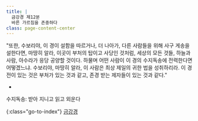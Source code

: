 ```yaml
---
title: |
  금강경 제12분
  바른 가르침을 존중하다
class: page-content-center
---
```


"또한, 수보리야,
이 경이 설함을 따르거나,
더 나아가, 다른 사람들을 위해 사구 게송을 설한다면,
마땅히 알라, 이곳이 부처의 탑이고 사당인 것처럼,
세상의 모든 것들, 하늘과 사람, 아수라가 응당 공양할 것이다.
하물며 어떤 사람이 이 경의 수지독송에 전력한다면 어떻겠느냐.
수보리야, 마땅히 알라, 이 사람은 최상 제일의 귀한 법을 성취하리라.
이 경전이 있는 것은 부처가 있는 것과 같고,
존경 받는 제자들이 있는 것과 같다."

*

수지독송: 받아 지니고 읽고 외운다

{:class="go-to-index"}
[금강경](index)